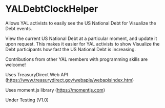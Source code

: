 # YALDebtClockHelper
Allows YAL activists to easily see the US National Debt for Visualize the Debt events.

View the current US National Debt at a particular moment, and update it upon request. This makes it easier for YAL activists to show Visualize the Debt participants how fast the US National Debt is increasing.

Contributions from other YAL members with programming skills are welcome!

Uses TreasuryDirect Web API (https://www.treasurydirect.gov/webapis/webapisindex.htm)

Uses moment.js library (https://momentjs.com)

Under Testing (V1.0)